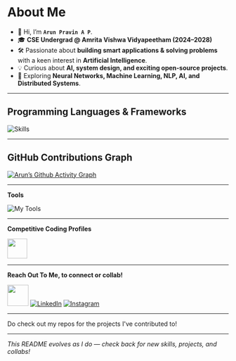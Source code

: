 # About Me  

- 👋 Hi, I’m **`Arun Pravin A P`**.  
- 🎓 **CSE Undergrad @ Amrita Vishwa Vidyapeetham (2024–2028)**  
- 🛠 Passionate about **building smart applications & solving problems** with a keen interest in **Artificial Intelligence**.  
- 💡 Curious about **AI, system design, and exciting open-source projects**.  
- 🧠 Exploring **Neural Networks, Machine Learning, NLP, AI, and Distributed Systems**.  



---

## Programming Languages & Frameworks  

![Skills](https://skillicons.dev/icons?i=py,java,cpp,c,html,css,js,mysql,flutter)  

---

## GitHub Contributions Graph  

[![Arun’s Github Activity Graph](https://github-readme-activity-graph.vercel.app/graph?username=arunpravinnn&theme=github-dark)](https://github.com/arunpravinnn)  

---

**Tools**  

![My Tools](https://skillicons.dev/icons?i=git,github,vscode,androidstudio,figma)  

---

**Competitive Coding Profiles**


<a href="https://leetcode.com/u/arunpravinnn/"><img height="45" width="45" src="https://upload.wikimedia.org/wikipedia/commons/1/19/LeetCode_logo_black.png"></a>

---

**Reach Out To Me, to connect or collab!**

<a href="mailto:arunpravinap127@gmail.com"><img height="48" width="48" src="https://i.ibb.co/vD0fmh5/iconizer-icons8-gmail.png" ></a>
<a href="https://www.linkedin.com/in/arun-pravin-ap-630833372/">![LinkedIn](https://skillicons.dev/icons?i=linkedin)</a>
<a href="https://www.instagram.com/arunpravinnn/">![Instagram](https://skillicons.dev/icons?i=instagram)</a>

 

---
Do check out my repos for the projects I've contributed to!

---

*This README evolves as I do — check back for new skills, projects, and collabs!*  
